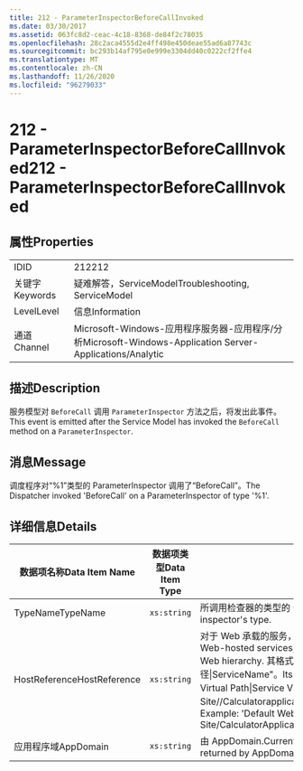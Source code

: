 ```yaml
---
title: 212 - ParameterInspectorBeforeCallInvoked
ms.date: 03/30/2017
ms.assetid: 063fc8d2-ceac-4c18-8368-de84f2c78035
ms.openlocfilehash: 28c2aca4555d2e4ff498e450deae55ad6a87743c
ms.sourcegitcommit: bc293b14af795e0e999e3304dd40c0222cf2ffe4
ms.translationtype: MT
ms.contentlocale: zh-CN
ms.lasthandoff: 11/26/2020
ms.locfileid: "96279033"
---
```

# <a name="212---parameterinspectorbeforecallinvoked"></a><span data-ttu-id="f661b-102">212 - ParameterInspectorBeforeCallInvoked</span><span class="sxs-lookup"><span data-stu-id="f661b-102">212 - ParameterInspectorBeforeCallInvoked</span></span>

## <a name="properties"></a><span data-ttu-id="f661b-103">属性</span><span class="sxs-lookup"><span data-stu-id="f661b-103">Properties</span></span>  
  
|||  
|-|-|  
|<span data-ttu-id="f661b-104">ID</span><span class="sxs-lookup"><span data-stu-id="f661b-104">ID</span></span>|<span data-ttu-id="f661b-105">212</span><span class="sxs-lookup"><span data-stu-id="f661b-105">212</span></span>|  
|<span data-ttu-id="f661b-106">关键字</span><span class="sxs-lookup"><span data-stu-id="f661b-106">Keywords</span></span>|<span data-ttu-id="f661b-107">疑难解答，ServiceModel</span><span class="sxs-lookup"><span data-stu-id="f661b-107">Troubleshooting, ServiceModel</span></span>|  
|<span data-ttu-id="f661b-108">Level</span><span class="sxs-lookup"><span data-stu-id="f661b-108">Level</span></span>|<span data-ttu-id="f661b-109">信息</span><span class="sxs-lookup"><span data-stu-id="f661b-109">Information</span></span>|  
|<span data-ttu-id="f661b-110">通道</span><span class="sxs-lookup"><span data-stu-id="f661b-110">Channel</span></span>|<span data-ttu-id="f661b-111">Microsoft-Windows-应用程序服务器-应用程序/分析</span><span class="sxs-lookup"><span data-stu-id="f661b-111">Microsoft-Windows-Application Server-Applications/Analytic</span></span>|  
  
## <a name="description"></a><span data-ttu-id="f661b-112">描述</span><span class="sxs-lookup"><span data-stu-id="f661b-112">Description</span></span>  

 <span data-ttu-id="f661b-113">服务模型对 `BeforeCall` 调用 `ParameterInspector` 方法之后，将发出此事件。</span><span class="sxs-lookup"><span data-stu-id="f661b-113">This event is emitted after the Service Model has invoked the `BeforeCall` method on a `ParameterInspector`.</span></span>  
  
## <a name="message"></a><span data-ttu-id="f661b-114">消息</span><span class="sxs-lookup"><span data-stu-id="f661b-114">Message</span></span>  

 <span data-ttu-id="f661b-115">调度程序对“%1”类型的 ParameterInspector 调用了“BeforeCall”。</span><span class="sxs-lookup"><span data-stu-id="f661b-115">The Dispatcher invoked 'BeforeCall' on a ParameterInspector of type '%1'.</span></span>  
  
## <a name="details"></a><span data-ttu-id="f661b-116">详细信息</span><span class="sxs-lookup"><span data-stu-id="f661b-116">Details</span></span>  
  
|<span data-ttu-id="f661b-117">数据项名称</span><span class="sxs-lookup"><span data-stu-id="f661b-117">Data Item Name</span></span>|<span data-ttu-id="f661b-118">数据项类型</span><span class="sxs-lookup"><span data-stu-id="f661b-118">Data Item Type</span></span>|<span data-ttu-id="f661b-119">描述</span><span class="sxs-lookup"><span data-stu-id="f661b-119">Description</span></span>|  
|--------------------|--------------------|-----------------|  
|<span data-ttu-id="f661b-120">TypeName</span><span class="sxs-lookup"><span data-stu-id="f661b-120">TypeName</span></span>|`xs:string`|<span data-ttu-id="f661b-121">所调用检查器的类型的 CLR FullName。</span><span class="sxs-lookup"><span data-stu-id="f661b-121">The CLR FullName of the invoked inspector's type.</span></span>|  
|<span data-ttu-id="f661b-122">HostReference</span><span class="sxs-lookup"><span data-stu-id="f661b-122">HostReference</span></span>|`xs:string`|<span data-ttu-id="f661b-123">对于 Web 承载的服务，此字段唯一标识 Web 层次结构中的服务。</span><span class="sxs-lookup"><span data-stu-id="f661b-123">For Web-hosted services, this field uniquely identifies the service in the Web hierarchy.</span></span> <span data-ttu-id="f661b-124">其格式定义为 "网站名称应用程序虚拟路径&#124;服务虚拟路径&#124;ServiceName"。</span><span class="sxs-lookup"><span data-stu-id="f661b-124">Its format is defined as 'Web Site Name Application Virtual Path&#124;Service Virtual Path&#124;ServiceName'.</span></span> <span data-ttu-id="f661b-125">示例： "Default Web Site//Calculatorapplication&#124;/CalculatorService.svc&#124;CalculatorService"。</span><span class="sxs-lookup"><span data-stu-id="f661b-125">Example: 'Default Web Site/CalculatorApplication&#124;/CalculatorService.svc&#124;CalculatorService'.</span></span>|  
|<span data-ttu-id="f661b-126">应用程序域</span><span class="sxs-lookup"><span data-stu-id="f661b-126">AppDomain</span></span>|`xs:string`|<span data-ttu-id="f661b-127">由 AppDomain.CurrentDomain.FriendlyName 返回的字符串。</span><span class="sxs-lookup"><span data-stu-id="f661b-127">The string returned by AppDomain.CurrentDomain.FriendlyName.</span></span>|
